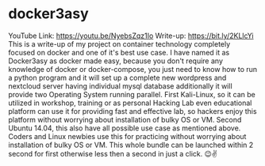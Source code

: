# docker3asy

YouTube Link: https://youtu.be/NyebsZqz1Io
Write-up: https://bit.ly/2KLlcYi
This is a write-up of my project on container technology completely focused on docker and one of it's best use case. I have named it as Docker3asy as docker made easy, because you don't require any knowledge of docker or docker-compose, you just need to know how to run a python program and it will set up a complete new wordpress and nextcloud server having individual mysql database additionally it will provide two Operating System running parallel. First Kali-Linux, so it can be utilized in workshop, training or as personal Hacking Lab even educational platform can use it for providing fast and effective lab, so hackers enjoy this platform without worrying about installation of bulky OS or VM. Second Ubuntu 14.04, this also have all possible use case as mentioned above. Coders and Linux newbies use this for practicing without worrying about installation of bulky OS or VM. This whole bundle can be launched within 2 second for first otherwise less then a second in just a click. 😉✌
